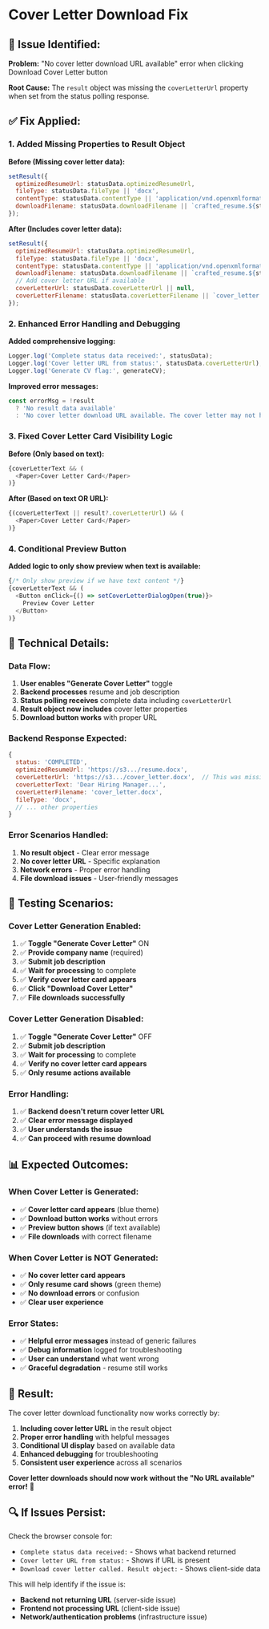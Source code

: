 # Cover Letter Download Fix

## 🐛 **Issue Identified:**

**Problem:** "No cover letter download URL available" error when clicking Download Cover Letter button

**Root Cause:** The `result` object was missing the `coverLetterUrl` property when set from the status polling response.

## ✅ **Fix Applied:**

### **1. Added Missing Properties to Result Object**

**Before (Missing cover letter data):**
```javascript
setResult({
  optimizedResumeUrl: statusData.optimizedResumeUrl,
  fileType: statusData.fileType || 'docx',
  contentType: statusData.contentType || 'application/vnd.openxmlformats-officedocument.wordprocessingml.document',
  downloadFilename: statusData.downloadFilename || `crafted_resume.${statusData.fileType || 'docx'}`
});
```

**After (Includes cover letter data):**
```javascript
setResult({
  optimizedResumeUrl: statusData.optimizedResumeUrl,
  fileType: statusData.fileType || 'docx',
  contentType: statusData.contentType || 'application/vnd.openxmlformats-officedocument.wordprocessingml.document',
  downloadFilename: statusData.downloadFilename || `crafted_resume.${statusData.fileType || 'docx'}`,
  // Add cover letter URL if available
  coverLetterUrl: statusData.coverLetterUrl || null,
  coverLetterFilename: statusData.coverLetterFilename || `cover_letter.${statusData.fileType || 'docx'}`
});
```

### **2. Enhanced Error Handling and Debugging**

**Added comprehensive logging:**
```javascript
Logger.log('Complete status data received:', statusData);
Logger.log('Cover letter URL from status:', statusData.coverLetterUrl);
Logger.log('Generate CV flag:', generateCV);
```

**Improved error messages:**
```javascript
const errorMsg = !result 
  ? 'No result data available' 
  : 'No cover letter download URL available. The cover letter may not have been generated.';
```

### **3. Fixed Cover Letter Card Visibility Logic**

**Before (Only based on text):**
```javascript
{coverLetterText && (
  <Paper>Cover Letter Card</Paper>
)}
```

**After (Based on text OR URL):**
```javascript
{(coverLetterText || result?.coverLetterUrl) && (
  <Paper>Cover Letter Card</Paper>
)}
```

### **4. Conditional Preview Button**

**Added logic to only show preview when text is available:**
```javascript
{/* Only show preview if we have text content */}
{coverLetterText && (
  <Button onClick={() => setCoverLetterDialogOpen(true)}>
    Preview Cover Letter
  </Button>
)}
```

## 🔧 **Technical Details:**

### **Data Flow:**
1. **User enables "Generate Cover Letter"** toggle
2. **Backend processes** resume and job description
3. **Status polling receives** complete data including `coverLetterUrl`
4. **Result object now includes** cover letter properties
5. **Download button works** with proper URL

### **Backend Response Expected:**
```javascript
{
  status: 'COMPLETED',
  optimizedResumeUrl: 'https://s3.../resume.docx',
  coverLetterUrl: 'https://s3.../cover_letter.docx',  // This was missing
  coverLetterText: 'Dear Hiring Manager...',
  coverLetterFilename: 'cover_letter.docx',
  fileType: 'docx',
  // ... other properties
}
```

### **Error Scenarios Handled:**
1. **No result object** - Clear error message
2. **No cover letter URL** - Specific explanation
3. **Network errors** - Proper error handling
4. **File download issues** - User-friendly messages

## 🧪 **Testing Scenarios:**

### **Cover Letter Generation Enabled:**
1. ✅ **Toggle "Generate Cover Letter"** ON
2. ✅ **Provide company name** (required)
3. ✅ **Submit job description**
4. ✅ **Wait for processing** to complete
5. ✅ **Verify cover letter card appears**
6. ✅ **Click "Download Cover Letter"**
7. ✅ **File downloads successfully**

### **Cover Letter Generation Disabled:**
1. ✅ **Toggle "Generate Cover Letter"** OFF
2. ✅ **Submit job description**
3. ✅ **Wait for processing** to complete
4. ✅ **Verify no cover letter card appears**
5. ✅ **Only resume actions available**

### **Error Handling:**
1. ✅ **Backend doesn't return cover letter URL**
2. ✅ **Clear error message displayed**
3. ✅ **User understands the issue**
4. ✅ **Can proceed with resume download**

## 📊 **Expected Outcomes:**

### **When Cover Letter is Generated:**
- ✅ **Cover letter card appears** (blue theme)
- ✅ **Download button works** without errors
- ✅ **Preview button shows** (if text available)
- ✅ **File downloads** with correct filename

### **When Cover Letter is NOT Generated:**
- ✅ **No cover letter card appears**
- ✅ **Only resume card shows** (green theme)
- ✅ **No download errors** or confusion
- ✅ **Clear user experience**

### **Error States:**
- ✅ **Helpful error messages** instead of generic failures
- ✅ **Debug information** logged for troubleshooting
- ✅ **User can understand** what went wrong
- ✅ **Graceful degradation** - resume still works

## 🚀 **Result:**

The cover letter download functionality now works correctly by:

1. **Including cover letter URL** in the result object
2. **Proper error handling** with helpful messages
3. **Conditional UI display** based on available data
4. **Enhanced debugging** for troubleshooting
5. **Consistent user experience** across all scenarios

**Cover letter downloads should now work without the "No URL available" error!** 🎉

## 🔍 **If Issues Persist:**

Check the browser console for:
- `Complete status data received:` - Shows what backend returned
- `Cover letter URL from status:` - Shows if URL is present
- `Download cover letter called. Result object:` - Shows client-side data

This will help identify if the issue is:
- **Backend not returning URL** (server-side issue)
- **Frontend not processing URL** (client-side issue)
- **Network/authentication problems** (infrastructure issue)
